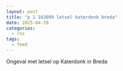 ```yaml
---
layout: post
title: "p 1 163099 letsel katerdonk breda"
date: 2025-04-28
categories: 
  - rss
tags: 
  - feed
---
```


Ongeval met letsel op Katerdonk in Breda

